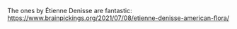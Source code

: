 The ones by Étienne Denisse are fantastic: https://www.brainpickings.org/2021/07/08/etienne-denisse-american-flora/
